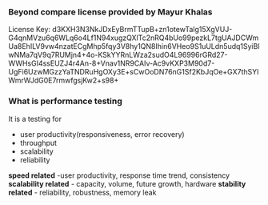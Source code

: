 ### Beyond compare license provided by Mayur Khalas

License Key: d3KXH3N3NkJDxEyBrmTTupB+zn1otewTalg15XgVUJ-G4qnMVzu6q6WLq6o4Lf1N94xugzQXlTc2nRQ4bUo99pezkL7tgUAJDCWmUa8EhILV9vw4nzatECgMhp5fqy3V8hy1QN8Ihin6VHeo9S1uULdn5udq1SyiBlwNMa7qV9q7RUMjn4+4o-KSkYYRnLWza2sudO4L96996rGRd27-WWHsGI4ssEUZJ4r4An-8+Vnav1NR9CAIv-Ac9vKXP3M90d7-UgFi6UzwMGzzYaTNDRuHgOXy3E+sCwOoDN76nG1Sf2KbJqOe+GX7thSYIWmrWJdG0E7rmwfgsjKw2+s98+

### What is performance testing
It is a testing for 
- user productivity(responsiveness, error recovery)
- throughput
- scalability 
- reliability 

**speed related**  -user productivity, response time trend, consistency
**scalability related** - capacity, volume, future growth, hardware
**stability related** - reliability, robustness, memory leak
